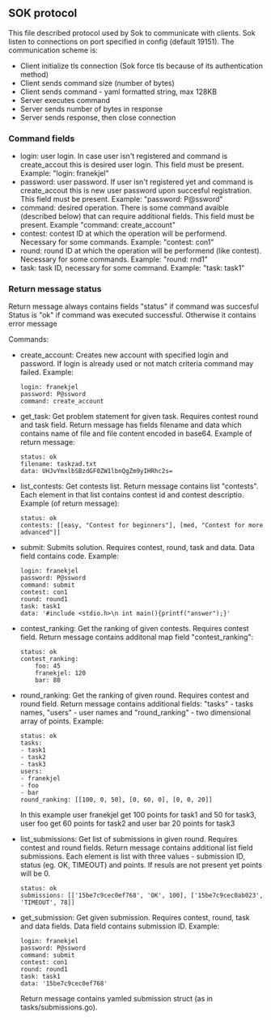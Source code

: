 SOK protocol
------------

This file described protocol used by Sok to communicate with clients. Sok listen to connections on port specified in config (default 19151). The communication scheme is:

- Client initialize tls connection (Sok force tls because of its authentication method)
- Client sends command size (number of bytes)
- Client sends command - yaml formatted string, max 128KB
- Server executes command
- Server sends number of bytes in response
- Server sends response, then close connection

### Command fields

- login: user login. In case user isn't registered and command is create_accout this is desired user login. This field must be present. Example:
"login: franekjel"
- password: user password. If user isn't registered yet and command is create_accout this is new user password upon succesful registration. This field must be present. Example:
 "password: P@ssword"
 - command: desired operation. There is some command avaible (described below) that can require additional fields. This field must be present. Example
 "command: create_account"
- contest: contest ID at which the operation will be performend. Necessary for some commands. Example:
"contest: con1"
- round: round ID at which the operation will be performend (like contest). Necessary for some commands. Example:
"round: rnd1"
- task: task ID, necessary for some command. Example:
"task: task1"

### Return message status

Return message always contains fields "status" if command was succesful
Status is "ok" if command was executed successful. Otherwise it contains error message

Commands:
 - create_account: Creates new account with specified login and password. If login is already used or not match criteria command may failed. Example:
    ```
    login: franekjel
    password: P@ssword
    command: create_account
    ```
 - get_task: Get problem statement for given task. Requires contest round and task field. Return message has fields filename and data which contains name of file and file content encoded in base64. Example of return message:
 	```
	status: ok
	filename: taskzad.txt
	data: UHJvYmxlbSBzdGF0ZW1lbnQgZm9yIHRhc2s=
 	```
 - list_contests: Get contests list. Return message contains list "contests". Each element in that list contains contest id and contest descriptio. Example (of return message):
 	```
	status: ok
	contests: [[easy, "Contest for beginners"], [med, "Contest for more advanced"]]
 	``` 
 - submit: Submits solution. Requires contest, round, task and data. Data field contains code. Example:
	```
	login: franekjel
	password: P@ssword
	command: submit
	contest: con1
	round: round1
	task: task1
	data: '#include <stdio.h>\n int main(){printf("answer");}'
	```
 - contest_ranking: Get the ranking of given contests. Requires contest field. Return message contains additonal map field "contest_ranking":
	```
	status: ok
	contest_ranking:
		foo: 45
		franekjel: 120
		bar: 80
	``` 
 - round_ranking: Get the ranking of given round. Requires contest and round field. Return message contains additional fields: "tasks" - tasks names, "users" - user names and "round_ranking" - two dimensional array of points. Example:
 	```
	status: ok
    tasks:
    - task1
    - task2
    - task3
    users:
    - franekjel
    - foo
    - bar
    round_ranking: [[100, 0, 50], [0, 60, 0], [0, 0, 20]]
 	```
 	In this example user franekjel get 100 points for task1 and 50 for task3, user foo get 60 points for task2 and user bar 20 points for task3

 - list_submissions: Get list of submissions in given round. Requires contest and round fields. Return message contains additional list field submissions. 
 Each element is list with three values - submission ID, status (eg. OK, TIMEOUT) and points. If resuls are not present yet points will be 0.
 	```
 	status: ok
 	submissions: [['15be7c9cec0ef768', 'OK', 100], ['15be7c9cec0ab023', 'TIMEOUT', 78]]
 	``` 
 - get_submission: Get given submission. Requires contest, round, task and data fields. Data field contains submission ID. Example:
 	```
	login: franekjel
	password: P@ssword
	command: submit
	contest: con1
	round: round1
	task: task1
	data: '15be7c9cec0ef768'
 	``` 
	Return message contains yamled submission struct (as in tasks/submissions.go).
